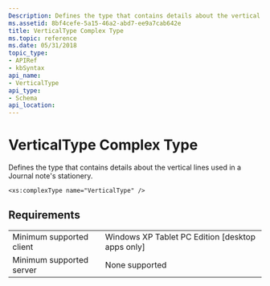 ```yaml
---
Description: Defines the type that contains details about the vertical lines used in a Journal note's stationery.
ms.assetid: 8bf4cefe-5a15-46a2-abd7-ee9a7cab642e
title: VerticalType Complex Type
ms.topic: reference
ms.date: 05/31/2018
topic_type: 
- APIRef
- kbSyntax
api_name: 
- VerticalType
api_type: 
- Schema
api_location: 
---
```


# VerticalType Complex Type

Defines the type that contains details about the vertical lines used in a Journal note's stationery.

``` syntax
<xs:complexType name="VerticalType" />
```

## Requirements



|                                     |                                                               |
|-------------------------------------|---------------------------------------------------------------|
| Minimum supported client<br/> | Windows XP Tablet PC Edition \[desktop apps only\]<br/> |
| Minimum supported server<br/> | None supported<br/>                                     |



 

 




